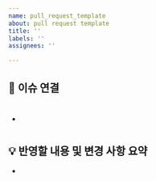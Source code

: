 ```yaml
---
name: pull_request_template
about: pull request template
title: ''
labels: ''
assignees: ''

---
```


## 🔗 이슈 연결

<!-- 이슈 번호를 적어주세요. -->
<!-- 예시: close #1 -->

- #


## 💡 반영할 내용 및 변경 사항 요약

<!-- 작업한 내용을 간략하게 적어주세요. -->
<!-- 예시: 유저 정보 조회 API를 새롭게 추가합니다. -->

-
